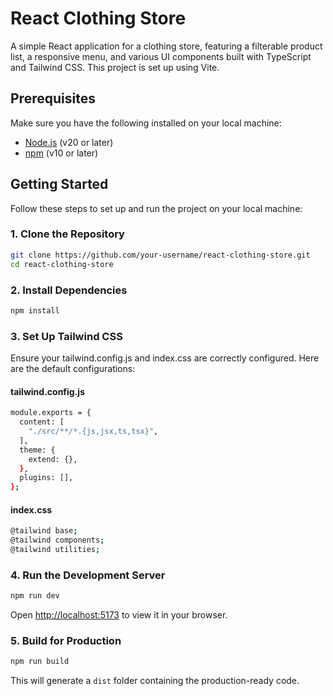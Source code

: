# React Clothing Store

A simple React application for a clothing store, featuring a filterable product list, a responsive menu, and various UI components built with TypeScript and Tailwind CSS. This project is set up using Vite.

## Prerequisites

Make sure you have the following installed on your local machine:

- [Node.js](https://nodejs.org/) (v20 or later)
- [npm](https://www.npmjs.com/) (v10 or later)

## Getting Started

Follow these steps to set up and run the project on your local machine:

### 1. Clone the Repository

```bash
git clone https://github.com/your-username/react-clothing-store.git
cd react-clothing-store
```

### 2. Install Dependencies

```bash
npm install
```

### 3. Set Up Tailwind CSS
Ensure your tailwind.config.js and index.css are correctly configured. Here are the default configurations:

#### tailwind.config.js
```bash
module.exports = {
  content: [
    "./src/**/*.{js,jsx,ts,tsx}",
  ],
  theme: {
    extend: {},
  },
  plugins: [],
};
```

#### index.css
```bash
@tailwind base;
@tailwind components;
@tailwind utilities;
```

### 4. Run the Development Server

```bash
npm run dev
```

Open [http://localhost:5173](http://localhost:5173) to view it in your browser.

### 5. Build for Production

```bash
npm run build
```

This will generate a `dist` folder containing the production-ready code.

